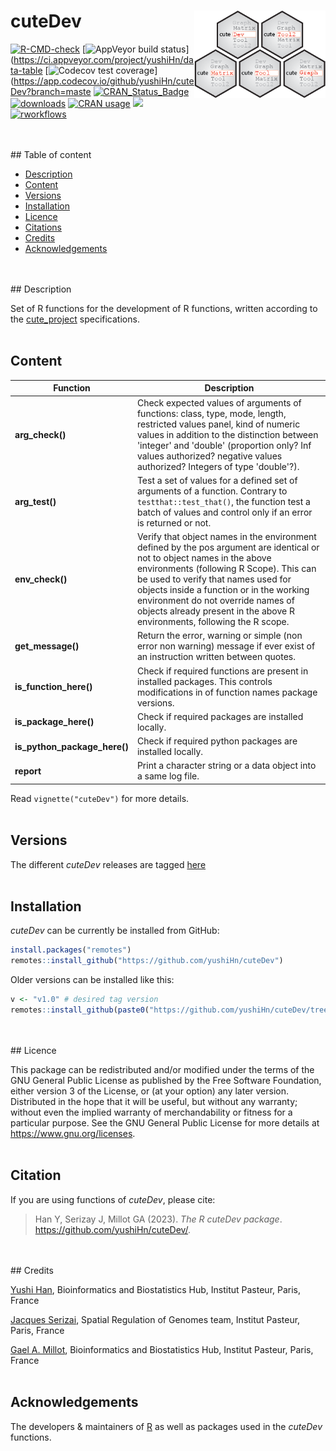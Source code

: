 
# cuteDev <a href=""><img src=".images/logo.png" align="right" height="140" /></a>

<!-- badges: start -->

[![R-CMD-check](https://github.com/yushiHn/cuteDev/workflows/R-CMD-check/badge.svg)](https://github.com/yushiHn/cuteDev/actions)
[![AppVeyor build status](https://ci.appveyor.com/api/projects/status/kayjdh5qtgymhoxr/branch/master?svg=true)](https://ci.appveyor.com/project/yushiHn/data-table
[![Codecov test coverage](https://codecov.io/github/yushiHn/cuteDev/coverage.svg?branch=master)](https://app.codecov.io/github/yushiHn/cuteDev?branch=maste
[![CRAN_Status_Badge](https://www.r-pkg.org/badges/version/cuteDev)](https://cran.r-project.org/package=cuteDev)
[![downloads](https://cranlogs.r-pkg.org/badges/cuteDev)](https://www.rdocumentation.org/trends)
[![CRAN usage](https://jangorecki.gitlab.io/rdeps/cuteDev/CRAN_usage.svg?sanitize=true)](https://gitlab.com/jangorecki/rdeps)
[![](https://img.shields.io/badge/license-GPL3.0-green.svg)](https://opensource.org/licenses/MITgpl-3-0)
[![rworkflows](https://github.com/yushiHn/cuteDev/actions/workflows/rworkflows.yml/badge.svg)](https://github.com/yushiHn/cuteDev/actions/workflows/rworkflows.yml)
<!-- badges: end -->
<br />
<br />
## Table of content

   - [Description](#description)
   - [Content](#content)
   - [Versions](#versions)
   - [Installation](#installation)
   - [Licence](#licence)
   - [Citations](#citations)
   - [Credits](#credits)
   - [Acknowledgements](#acknowledgements)
<br />
<br />
## Description

Set of R functions for the development of R functions, written according to the [cute_project](https://github.com/gael-millot/cute_project) specifications.
<br />
<br />
## Content

| Function | Description |
| --- | --- |
| **arg_check()** | Check expected values of arguments of functions: class, type, mode, length, restricted values panel, kind of numeric values in addition to the distinction between 'integer' and 'double' (proportion only? Inf values authorized? negative values authorized? Integers of type 'double'?). |
| **arg_test()** | Test a set of values for a defined set of arguments of a function. Contrary to `testthat::test_that()`, the function test a batch of values and control only if an error is returned or not. |
| **env_check()** | Verify that object names in the environment defined by the pos argument are identical or not to object names in the above environments (following R Scope). This can be used to verify that names used for objects inside a function or in the working environment do not override names of objects already present in the above R environments, following the R scope. |
| **get_message()** | Return the error, warning or simple (non error non warning) message if ever exist of an instruction written between quotes. |
| **is_function_here()** | Check if required functions are present in installed packages. This controls modifications in of function names package versions. |
| **is_package_here()** | Check if required packages are installed locally. |
| **is_python_package_here()** | Check if required python packages are installed locally. |
| **report** | Print a character string or a data object into a same log file. |

Read `vignette("cuteDev")` for more details.
<br />
<br />
## Versions

The different *cuteDev* releases are tagged [here](https://github.com/yushiHn/cuteDev/tags)
<br />
<br />
## Installation

*cuteDev* can be currently be installed from GitHub:

```r
install.packages("remotes")
remotes::install_github("https://github.com/yushiHn/cuteDev")
```

Older versions can be installed like this:

```r
v <- "v1.0" # desired tag version
remotes::install_github(paste0("https://github.com/yushiHn/cuteDev/tree/", v))
```
<br />
<br />
## Licence

This package can be redistributed and/or modified under the terms of the GNU General Public License as published by the Free Software Foundation, either version 3 of the License, or (at your option) any later version.
Distributed in the hope that it will be useful, but without any warranty; without even the implied warranty of merchandability or fitness for a particular purpose.
See the GNU General Public License for more details at https://www.gnu.org/licenses.
<br />
<br />
## Citation

If you are using functions of *cuteDev*, please cite: 

> Han Y, Serizay J, Millot GA (2023). _The R cuteDev package_.
> <https://github.com/yushiHn/cuteDev/>.
<br />
<br />
## Credits

[Yushi Han](https://github.com/yushiHn/), Bioinformatics and Biostatistics Hub, Institut Pasteur, Paris, France

[Jacques Serizai](https://github.com/js2264), Spatial Regulation of Genomes team, Institut Pasteur, Paris, France

[Gael A. Millot](https://gitlab.pasteur.fr/gmillot), Bioinformatics and Biostatistics Hub, Institut Pasteur, Paris, France
<br />
<br />
## Acknowledgements

The developers & maintainers of [R](https://www.r-project.org/) as well as packages used in the *cuteDev* functions.

